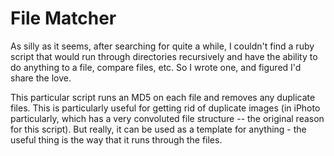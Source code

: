 File Matcher
============

As silly as it seems, after searching for quite a while, I couldn't find a ruby script that would run through directories recursively and have the ability to do anything to a file, compare files, etc. So I wrote one, and figured I'd share the love.

This particular script runs an MD5 on each file and removes any duplicate files. This is particularly useful for getting rid of duplicate images (in iPhoto particularly, which has a very convoluted file structure -- the original reason for this script). But really, it can be used as a template for anything - the useful thing is the way that it runs through the files.
